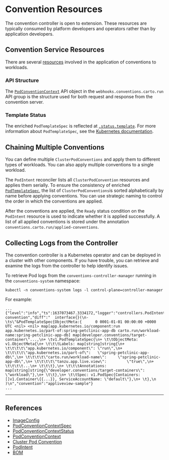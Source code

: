 # Convention Resources

The convention controller is open to extension. These resources are typically consumed by platform developers and operators rather than by application developers.

## <a id="conv-service-resources"></a>Convention Service Resources

There are several [resources](convention-resources.md) involved in the application of conventions to workloads.

### <a id="api-structure"></a>API Structure

The [`PodConventionContext`](pod-convention-context.md) API object in the `webhooks.conventions.carto.run` API group is the structure used for both request and response from the convention server.

### <a id="template-status"></a>Template Status

The enriched `PodTemplateSpec` is reflected at [`.status.template`](pod-convention-context-status.md). For more information about `PodTemplateSpec`, see the [Kubernetes documentation](https://kubernetes.io/docs/reference/kubernetes-api/workload-resources/pod-template-v1/#PodTemplateSpec).

## <a id="chain-multi-conventions"></a>Chaining Multiple Conventions

You can define multiple `ClusterPodConventions` and apply them to different types of workloads.
You can also apply multiple conventions to a single workload.

The `PodIntent` reconciler lists all `ClusterPodConvention` resources and applies them serially.
To ensure the consistency of enriched [`PodTemplateSpec`](https://kubernetes.io/docs/reference/kubernetes-api/workload-resources/pod-template-v1/#PodTemplateSpec),
the list of `ClusterPodConventions`is sorted alphabetically by name before applying conventions.
You can use strategic naming to control the order in which the conventions are applied.

After the conventions are applied, the `Ready` status condition on the `PodIntent` resource is used to indicate
whether it is applied successfully.
A list of all applied conventions is stored under the annotation `conventions.carto.run/applied-conventions`.

## <a id="collect-logs-from-ctrlr"></a>Collecting Logs from the Controller

The convention controller is a Kubernetes operator and can be deployed in a cluster with other components. If you have trouble, you can retrieve and examine the logs from the controller to help identify issues.

To retrieve Pod logs from the `conventions-controller-manager` running in the `conventions-system` namespace:

  ```console
  kubectl -n conventions-system logs -l control-plane=controller-manager
  ```

For example:

  ```console
  ...
  {"level":"info","ts":1637073467.3334172,"logger":"controllers.PodIntent.PodIntent.ApplyConventions","msg":"applied convention","diff":"  interface{}(\n- \ts\"&PodTemplateSpec{ObjectMeta:{      0 0001-01-01 00:00:00 +0000 UTC <nil> <nil> map[app.kubernetes.io/component:run app.kubernetes.io/part-of:spring-petclinic-app-db carto.run/workload-name:spring-petclinic-app-db] map[developer.conventions/target-container\"...,\n+ \tv1.PodTemplateSpec{\n+ \t\tObjectMeta: v1.ObjectMeta{\n+ \t\t\tLabels: map[string]string{\n+ \t\t\t\t\"app.kubernetes.io/component\": \"run\",\n+ \t\t\t\t\"app.kubernetes.io/part-of\":   \"spring-petclinic-app-db\",\n+ \t\t\t\t\"carto.run/workload-name\":     \"spring-petclinic-app-db\",\n+ \t\t\t\t\"tanzu.app.live.view\":         \"true\",\n+ \t\t\t\t...\n+ \t\t\t},\n+ \t\t\tAnnotations: map[string]string{\"developer.conventions/target-containers\": \"workload\"},\n+ \t\t},\n+ \t\tSpec: v1.PodSpec{Containers: []v1.Container\{{...}}, ServiceAccountName: \"default\"},\n+ \t},\n  )\n","convention":"appliveview-sample"}
  ...
  ```


****

## <a id="references"></a> References

+ [ImageConfig](image-config.md)
+ [PodConventionContextSpec](pod-convention-context-spec.md)
+ [PodConventionContextStatus](pod-convention-context-status.md)
+ [PodConventionContext](pod-convention-context.md)
+ [Cluster Pod Convention](cluster-pod-convention.md)
+ [PodIntent](pod-intent.md)
+ [BOM](bom.md)
